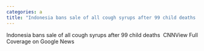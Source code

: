 ```yaml
---
categories: a
title: "Indonesia bans sale of all cough syrups after 99 child deaths  CNN"
---
```

Indonesia bans sale of all cough syrups after 99 child deaths&nbsp;&nbsp;CNNView Full Coverage on Google News